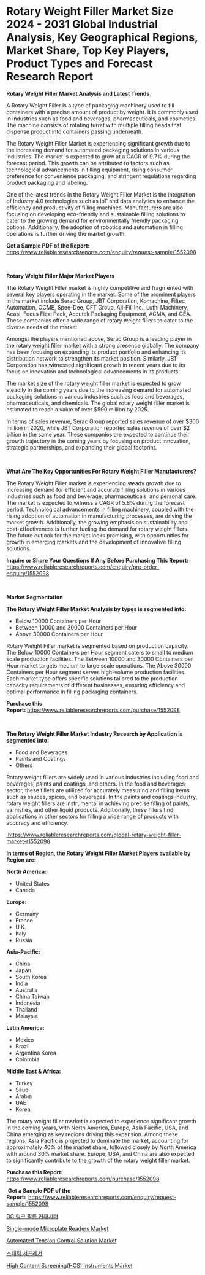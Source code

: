 <p><h1>Rotary Weight Filler Market Size 2024 - 2031 Global Industrial Analysis, Key Geographical Regions, Market Share, Top Key Players, Product Types and Forecast Research Report</h1></p><p><strong>Rotary Weight Filler Market Analysis and Latest Trends</strong></p>
<p><p>A Rotary Weight Filler is a type of packaging machinery used to fill containers with a precise amount of product by weight. It is commonly used in industries such as food and beverages, pharmaceuticals, and cosmetics. The machine consists of rotating turret with multiple filling heads that dispense product into containers passing underneath.</p><p>The Rotary Weight Filler Market is experiencing significant growth due to the increasing demand for automated packaging solutions in various industries. The market is expected to grow at a CAGR of 9.7% during the forecast period. This growth can be attributed to factors such as technological advancements in filling equipment, rising consumer preference for convenience packaging, and stringent regulations regarding product packaging and labeling.</p><p>One of the latest trends in the Rotary Weight Filler Market is the integration of Industry 4.0 technologies such as IoT and data analytics to enhance the efficiency and productivity of filling machines. Manufacturers are also focusing on developing eco-friendly and sustainable filling solutions to cater to the growing demand for environmentally friendly packaging options. Additionally, the adoption of robotics and automation in filling operations is further driving the market growth.</p></p>
<p><strong>Get a Sample PDF of the Report:&nbsp;</strong> <a href="https://www.reliableresearchreports.com/enquiry/request-sample/1552098">https://www.reliableresearchreports.com/enquiry/request-sample/1552098</a></p>
<p>&nbsp;</p>
<p><strong>Rotary Weight Filler Major Market Players</strong></p>
<p><p>The Rotary Weight Filler market is highly competitive and fragmented with several key players operating in the market. Some of the prominent players in the market include Serac Group, JBT Corporation, Komachine, Filtec Automation, OCME, Spee-Dee, CFT Group, All-Fill Inc., Luthi Machinery, Acasi, Focus Flexi Pack, Accutek Packaging Equipment, ACMA, and GEA. These companies offer a wide range of rotary weight fillers to cater to the diverse needs of the market.</p><p>Amongst the players mentioned above, Serac Group is a leading player in the rotary weight filler market with a strong presence globally. The company has been focusing on expanding its product portfolio and enhancing its distribution network to strengthen its market position. Similarly, JBT Corporation has witnessed significant growth in recent years due to its focus on innovation and technological advancements in its products.</p><p>The market size of the rotary weight filler market is expected to grow steadily in the coming years due to the increasing demand for automated packaging solutions in various industries such as food and beverages, pharmaceuticals, and chemicals. The global rotary weight filler market is estimated to reach a value of over $500 million by 2025.</p><p>In terms of sales revenue, Serac Group reported sales revenue of over $300 million in 2020, while JBT Corporation reported sales revenue of over $2 billion in the same year. These companies are expected to continue their growth trajectory in the coming years by focusing on product innovation, strategic partnerships, and expanding their global footprint.</p></p>
<p>&nbsp;</p>
<p><strong>What Are The Key Opportunities For Rotary Weight Filler Manufacturers?</strong></p>
<p><p>The Rotary Weight Filler market is experiencing steady growth due to increasing demand for efficient and accurate filling solutions in various industries such as food and beverage, pharmaceuticals, and personal care. The market is expected to witness a CAGR of 5.8% during the forecast period. Technological advancements in filling machinery, coupled with the rising adoption of automation in manufacturing processes, are driving the market growth. Additionally, the growing emphasis on sustainability and cost-effectiveness is further fueling the demand for rotary weight fillers. The future outlook for the market looks promising, with opportunities for growth in emerging markets and the development of innovative filling solutions.</p></p>
<p><strong>Inquire or Share Your Questions If Any Before Purchasing This Report:</strong> <a href="https://www.reliableresearchreports.com/enquiry/pre-order-enquiry/1552098">https://www.reliableresearchreports.com/enquiry/pre-order-enquiry/1552098</a></p>
<p>&nbsp;</p>
<p><strong>Market Segmentation</strong></p>
<p><strong>The Rotary Weight Filler Market Analysis by types is segmented into:</strong></p>
<p><ul><li>Below 10000 Containers per Hour</li><li>Between 10000 and 30000 Containers per Hour</li><li>Above 30000 Containers per Hour</li></ul></p>
<p><p>Rotary Weight Filler market is segmented based on production capacity. The Below 10000 Containers per Hour segment caters to small to medium scale production facilities. The Between 10000 and 30000 Containers per Hour market targets medium to large scale operations. The Above 30000 Containers per Hour segment serves high-volume production facilities. Each market type offers specific solutions tailored to the production capacity requirements of different businesses, ensuring efficiency and optimal performance in filling packaging containers.</p></p>
<p><strong>Purchase this Report:&nbsp;</strong><a href="https://www.reliableresearchreports.com/purchase/1552098">https://www.reliableresearchreports.com/purchase/1552098</a></p>
<p>&nbsp;</p>
<p><strong>The Rotary Weight Filler Market Industry Research by Application is segmented into:</strong></p>
<p><ul><li>Food and Beverages</li><li>Paints and Coatings</li><li>Others</li></ul></p>
<p><p>Rotary weight fillers are widely used in various industries including food and beverages, paints and coatings, and others. In the food and beverages sector, these fillers are utilized for accurately measuring and filling items such as sauces, spices, and beverages. In the paints and coatings industry, rotary weight fillers are instrumental in achieving precise filling of paints, varnishes, and other liquid products. Additionally, these fillers find applications in other sectors for filling a wide range of products with accuracy and efficiency.</p></p>
<p><a href="https://www.reliableresearchreports.com/global-rotary-weight-filler-market-r1552098">&nbsp;https://www.reliableresearchreports.com/global-rotary-weight-filler-market-r1552098</a></p>
<p><strong>In terms of Region, the Rotary Weight Filler Market Players available by Region are:</strong></p>
<p>
    <p> <strong> North America: </strong>
        <ul>
            <li>United States</li>
            <li>Canada</li>
        </ul>
        </p> 
    <p> <strong> Europe: </strong>
        <ul>
            <li>Germany</li>
            <li>France</li>
            <li>U.K.</li>
            <li>Italy</li>
            <li>Russia</li>
        </ul>
        </p> 
    <p> <strong> Asia-Pacific: </strong>
        <ul>
            <li>China</li>
            <li>Japan</li>
            <li>South Korea</li>
            <li>India</li>
            <li>Australia</li>
            <li>China Taiwan</li>
            <li>Indonesia</li>
            <li>Thailand</li>
            <li>Malaysia</li>
        </ul>
        </p> 
    <p> <strong> Latin America: </strong>
        <ul>
            <li>Mexico</li>
            <li>Brazil</li>
            <li>Argentina Korea</li>
            <li>Colombia</li>
        </ul>
        </p> 
    <p> <strong> Middle East & Africa: </strong>
        <ul>
            <li>Turkey</li>
            <li>Saudi</li>
            <li>Arabia</li>
            <li>UAE</li>
            <li>Korea</li>
        </ul>
    </p>
    </p>
<p><p>The rotary weight filler market is expected to experience significant growth in the coming years, with North America, Europe, Asia Pacific, USA, and China emerging as key regions driving this expansion. Among these regions, Asia Pacific is projected to dominate the market, accounting for approximately 40% of the market share, followed closely by North America with around 30% market share. Europe, USA, and China are also expected to significantly contribute to the growth of the rotary weight filler market.</p></p>
<p><strong>Purchase this Report: </strong><a href="https://www.reliableresearchreports.com/purchase/1552098">https://www.reliableresearchreports.com/purchase/1552098</a></p>
<p>&nbsp;<strong>Get a Sample PDF of the Report:&nbsp;&nbsp;</strong><a href="https://www.reliableresearchreports.com/enquiry/request-sample/1552098">https://www.reliableresearchreports.com/enquiry/request-sample/1552098</a></p>
<p><strong></strong></p>
<p><p><a href="https://github.com/admichael111/Market-Research-Report-List-2/blob/main/196734869583.md">DC 링크 필름 커패시터</a></p><p><a href="https://github.com/Christopherorp895/Market-Research-Report-List-1/blob/main/single-mode-microplate-readers-market.md">Single-mode Microplate Readers Market</a></p><p><a href="https://github.com/BriaAbshire/Market-Research-Report-List-1/blob/main/automated-tension-control-solution-market.md">Automated Tension Control Solution Market</a></p><p><a href="https://github.com/msujons1512/Market-Research-Report-List-2/blob/main/722792969584.md">스태틱 서프레서</a></p><p><a href="https://github.com/amayrani15moore/Market-Research-Report-List-1/blob/main/high-content-screeninghcs-instruments-market.md">High Content Screening(HCS) Instruments Market</a></p></p>